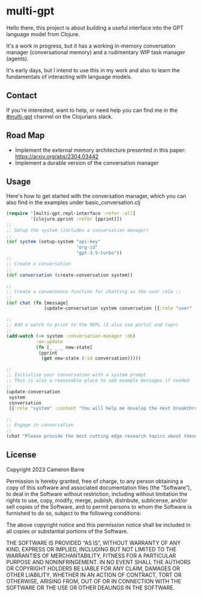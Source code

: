# multi-gpt

Hello there, this project is about building a useful interface into the GPT language model from Clojure.

It's a work in progress, but it has a working in-memory conversation manager (conversational memory) and a rudimentary WIP task manager (agents).

It's early days, but I intend to use this in my work and also to learn the fundamentals of interacting with language models.

## Contact
If you're interested, want to help, or need help you can find me in the [#multi-gpt](https://clojurians.slack.com/archives/C054R2069AQ) channel on the Clojurians slack.

 ## Road Map
 - Implement the external memory architecture presented in this paper: https://arxiv.org/abs/2304.03442
 - Implement a durable version of the conversation manager

## Usage

Here's how to get started with the conversation manager, which you can also find in the examples under basic_conversation.clj

```clojure
(require '[multi-gpt.repl-interface :refer :all]
         '[clojure.pprint :refer [pprint]])
;;
;; Setup the system (includes a conversation manager)
;;
(def system (setup-system "api-key"
                          "org-id"
                          "gpt-3.5-turbo"))
;;
;; Create a conversation
;;
(def conversation (create-conversation system))

;;
;; Create a convenience function for chatting as the user role ;;
;;
(def chat (fn [message] 
              (update-conversation system conversation [{:role "user" :content message}])))

;;
;; Add a watch to print to the REPL (I also use portal and tap>)
;;
(add-watch (-> system :conversation-manager :db)
           :on-update
           (fn [_ _ _ new-state]
            (pprint
             (get new-state (:id conversation)))))

;;
;; Initialize your conversation with a system prompt
;; This is also a reasonable place to add example messages if needed
;;
(update-conversation 
 system 
 conversation 
 [{:role "system" :content "You will help me develop the next breakthrough in distributed systems."}])

;;
;; Engage in conversation
;;
(chat "Please provide the most cutting edge research topics about these systems.")    
```

## License

Copyright 2023 Cameron Barre

Permission is hereby granted, free of charge, to any person obtaining a copy of this software and associated documentation files (the “Software”), to deal in the Software without restriction, including without limitation the rights to use, copy, modify, merge, publish, distribute, sublicense, and/or sell copies of the Software, and to permit persons to whom the Software is furnished to do so, subject to the following conditions:

The above copyright notice and this permission notice shall be included in all copies or substantial portions of the Software.

THE SOFTWARE IS PROVIDED “AS IS”, WITHOUT WARRANTY OF ANY KIND, EXPRESS OR IMPLIED, INCLUDING BUT NOT LIMITED TO THE WARRANTIES OF MERCHANTABILITY, FITNESS FOR A PARTICULAR PURPOSE AND NONINFRINGEMENT. IN NO EVENT SHALL THE AUTHORS OR COPYRIGHT HOLDERS BE LIABLE FOR ANY CLAIM, DAMAGES OR OTHER LIABILITY, WHETHER IN AN ACTION OF CONTRACT, TORT OR OTHERWISE, ARISING FROM, OUT OF OR IN CONNECTION WITH THE SOFTWARE OR THE USE OR OTHER DEALINGS IN THE SOFTWARE.
